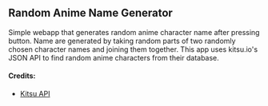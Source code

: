 ## Random Anime Name Generator

Simple webapp that generates random anime character name after pressing button. Name are generated by taking random parts of two randomly chosen character names and joining them together. This app uses kitsu.io's JSON API to find random anime characters from their database.

#### Credits:
- [Kitsu API](https://kitsu.docs.apiary.io/)
